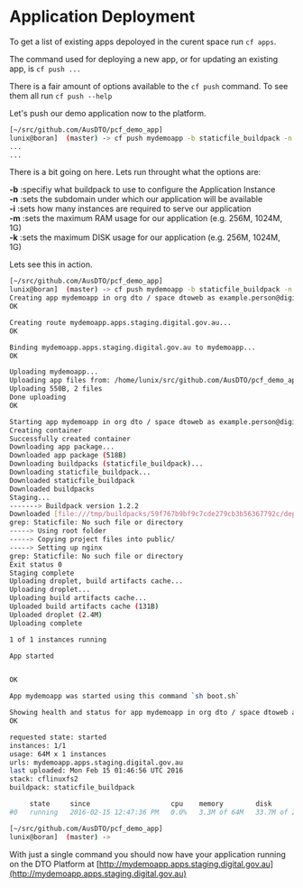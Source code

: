 # Application Deployment

To get a list of existing apps depoloyed in the curent space run `cf apps`.

The command used for deploying a new app, or for updating an existing app, is `cf push ...`

There is a fair amount of options available to the `cf push` command. To see them all run `cf push --help`

Let's push our demo application now to the platform.

``` bash
[~/src/github.com/AusDTO/pcf_demo_app]
lunix@boran]  (master) -> cf push mydemoapp -b staticfile_buildpack -n mydemoapp -i 1 -m 64M -k 256M
...
...
```
There is a bit going on here. Lets run throught what the options are:

**-b** :specifiy what buildpack to use to configure the Application Instance  
**-n** :sets the subdomain under which our application will be available  
**-i** :sets how many instances are required to serve our application  
**-m** :sets the maximum RAM usage for our application (e.g. 256M, 1024M, 1G)  
**-k** :sets the maximum DISK usage for our application (e.g. 256M, 1024M, 1G)  

Lets see this in action.
``` bash
[~/src/github.com/AusDTO/pcf_demo_app]
lunix@boran]  (master) -> cf push mydemoapp -b staticfile_buildpack -n mydemoapp -i 1 -m 64M -k 256M
Creating app mydemoapp in org dto / space dtoweb as example.person@digital.gov.au...
OK

Creating route mydemoapp.apps.staging.digital.gov.au...
OK

Binding mydemoapp.apps.staging.digital.gov.au to mydemoapp...
OK

Uploading mydemoapp...
Uploading app files from: /home/lunix/src/github.com/AusDTO/pcf_demo_app
Uploading 550B, 2 files
Done uploading
OK

Starting app mydemoapp in org dto / space dtoweb as example.person@digital.gov.au...
Creating container
Successfully created container
Downloading app package...
Downloaded app package (518B)
Downloading buildpacks (staticfile_buildpack)...
Downloading staticfile_buildpack...
Downloaded staticfile_buildpack
Downloaded buildpacks
Staging...
-------> Buildpack version 1.2.2
Downloaded [file:///tmp/buildpacks/59f767b9bf9c7cde279cb3b56367792c/dependencies/https___s3.amazonaws.com_pivotal-buildpacks_nginx_cflinuxfs2_nginx-1.8.0-linux-x64.tgz]
grep: Staticfile: No such file or directory
-----> Using root folder
-----> Copying project files into public/
-----> Setting up nginx
grep: Staticfile: No such file or directory
Exit status 0
Staging complete
Uploading droplet, build artifacts cache...
Uploading droplet...
Uploading build artifacts cache...
Uploaded build artifacts cache (131B)
Uploaded droplet (2.4M)
Uploading complete

1 of 1 instances running

App started


OK

App mydemoapp was started using this command `sh boot.sh`

Showing health and status for app mydemoapp in org dto / space dtoweb as example.person@digital.gov.au...
OK

requested state: started
instances: 1/1
usage: 64M x 1 instances
urls: mydemoapp.apps.staging.digital.gov.au
last uploaded: Mon Feb 15 01:46:56 UTC 2016
stack: cflinuxfs2
buildpack: staticfile_buildpack

     state     since                    cpu    memory        disk            details
#0   running   2016-02-15 12:47:36 PM   0.0%   3.3M of 64M   33.7M of 256M

[~/src/github.com/AusDTO/pcf_demo_app]
lunix@boran]  (master) ->
```

With just a single command you should now have your application running on the DTO Platform at [http://mydemoapp.apps.staging.digital.gov.au](http://mydemoapp.apps.staging.digital.gov.au)
